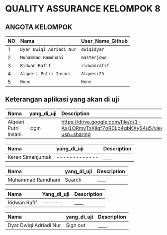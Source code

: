 # QUALITY ASSURANCE KELOMPOK 8

## ANGOTA KELOMPOK

| NO  | Nama                     | User_Name_Github |
| :-- | :----------------------- | :--------------- |
| 1   | `Dyar Dwiqi Adriadi Nur` | `dwiqidyar`      |
| 2   | `Muhammad Ramdhani`      | `masterjowo`     |
| 3   | `Ridwan Rafif`           | `ridwanrafif`    |
| 4   | `Alqoeri Putri Insani`   | `Alqoeri25`      |
| 5   | `None`                   | `None`           |

## Keterangan aplikasi yang akan di uji

| Nama                 | yang_di_uji | Description |       
| :------------------- | :---------- | :---------- |
| Alqoeri Putri Insani | login       | https://drive.google.com/file/d/1-Axj1ORmyTxKjlqf7oR0Lp4gbKXyS4u5/view?usp=sharing    |

| Nama              | yang_di_uji             | Description |
| :---------------- | :---------------------- | :---------- |
| Keren Simanjuntak | ------------- | \_\_\_\_    |

| Nama              | yang_di_uji                         | Description |
| :---------------- | :---------------------------------- | :---------- |
| Muhammad Ramdhani | Search | \_\_\_\_    |

| Nama         | Yang_di_uji                  | Description |
| :----------- | :--------------------------- | :---------- |
| Ridwan Rafif | ------    | \_\_\_\_    |

| Nama                   | yang_di_uji        | Description |
| :--------------------- | :----------------- | :---------- |
| Dyar Dwiqi Adriadi Nur | Sign out | \_\_\_\_    |


